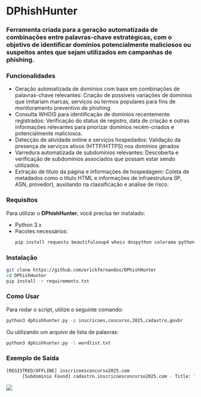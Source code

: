 # DPhishHunter

### Ferramenta criada para a geração automatizada de combinações entre palavras-chave estratégicas, com o objetivo de identificar domínios potencialmente maliciosos ou suspeitos antes que sejam utilizados em campanhas de phishing.

### Funcionalidades
- Geração automatizada de domínios com base em combinações de palavras-chave relevantes:
  Criação de possíveis variações de domínios que imitariam marcas, serviços ou termos populares para fins de monitoramento preventivo de phishing
- Consulta WHOIS para identificação de domínios recentemente registrados:
  Verificação do status de registro, data de criação e outras informações relevantes para priorizar domínios recém-criados e potencialmente maliciosos.
- Detecção de atividade online e serviços hospedados:
  Validação da presença de serviços ativos (HTTP/HTTPS) nos domínios gerados
- Varredura automatizada de subdomínios relevantes:
  Descoberta e verificação de subdomínios associados que possam estar sendo utilizados.
- Extração de título da página e informações de hospedagem:
  Coleta de metadados como o título HTML e informações de infraestrutura (IP, ASN, provedor), auxiliando na classificação e análise de risco.

### Requisitos
Para utilizar o **DPhishHunter**, você precisa ter instalado:
- Python 3.x
- Pacotes necessários:
  ```bash
  pip install requests beautifulsoup4 whois dnspython colorama python-whois argparse
  ```

### Instalação
```bash
git clone https://github.com/erickfernandox/DPhishHunter
cd DPhishHunter
pip install -r requirements.txt
```

### Como Usar
Para rodar o script, utilize o seguinte comando:
```bash
python3 dphishhunter.py -p inscricoes,concurso,2025,cadastro,govbr
```
Ou utilizando um arquivo de lista de palavras:
```bash
python3 dphishhunter.py -l wordlist.txt
```



### Exemplo de Saída
```bash
[REGISTRED/OFFLINE] inscricoesconcurso2025.com
      [Subdominio Found] cadastro.inscricoesconcurso2025.com - Title: "Página Oficial"
```

<img src="https://i.ibb.co/JwtkwwF9/Captura-de-tela-de-2025-03-24-20-32-49.png">
